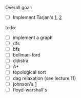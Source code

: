 Overall goal:
- [ ] Implement Tarjan's [1](https://www.topcoder.com/thrive/articles/tarjans-algorithm-for-strongly-connected-components), [2](https://en.wikipedia.org/wiki/Tarjan%27s_strongly_connected_components_algorithm)

todo:
- [ ] implement a graph
- [ ] dfs
- [ ] bfs
- [ ] bellman-ford
- [ ] dijkstra
- [ ] A*
- [ ] topological sort
- [ ] dag relaxation (see lecture 11)
- [ ] johnson's [1](https://en.wikipedia.org/wiki/Johnson's_algorithm)
- [ ] floyd-warshall's